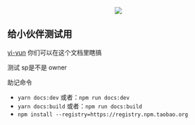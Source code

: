 
<p align="center">
    <img src="https://yiyun-1253940215.cos.ap-shanghai.myqcloud.com/20181020132531.png" class="full-image"/>
</p>

## 给小伙伴测试用

[yi-yun](https://yi-yun.github.io/)
你们可以在这个文档里瞎搞

测试 sp是不是 owner

助记命令
- ```yarn docs:dev``` 或者：```npm run docs:dev```
- ```yarn docs:build``` 或者：```npm run docs:build```
- ```npm install --registry=https://registry.npm.taobao.org```